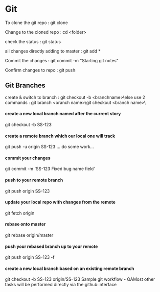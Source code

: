 # Git

 
To clone the git repo :  git clone <url>
  
Change to the cloned repo : cd \<folder\>
  
check the status : git status 

all changes directly adding to master : git add *

Commit the changes : git commit -m "Starting git notes"

Confirm changes to repo : git push

## Git Branches
create & switch to branch : git checkout -b \<branchname>\else use 2 commands : git branch \<branch name>\git checkout \<branch name>\
#### create a new local branch named after the current story
git checkout -b SS-123
#### create a remote branch which our local one will track
git push -u origin SS-123
... do some work...
#### commit your changes
git commit -m 'SS-123 Fixed bug name field'
#### push to your remote branch
git push origin SS-123
#### update your local repo with changes from the remote
git fetch origin
#### rebase onto master
git rebase origin/master
#### push your rebased branch up to your remote
git push origin SS-123 -f
#### create a new local branch based on an existing remote branch
git checkout -b SS-123 origin/SS-123
Sample git workflow - QAMost other tasks will be performed directly via the github interface



